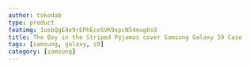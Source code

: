 ```yaml
---
author: tokodab
type: product
featimg: 1oebQgE4e9rEPhEce5VK9xpcN54mug0s9
title: The Boy in the Striped Pyjamas cover Samsung Galaxy S9 Case
tags: [samsung, galaxy, s9]
category: [samsung]
---
```

